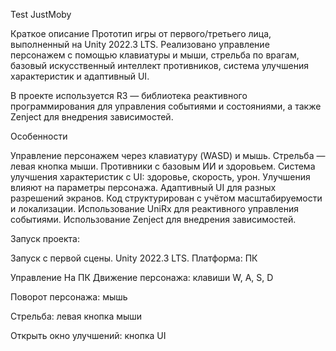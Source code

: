 Test JustMoby

Краткое описание
Прототип игры от первого/третьего лица, выполненный на Unity 2022.3 LTS.
Реализовано управление персонажем с помощью клавиатуры и мыши, стрельба по врагам, базовый искусственный интеллект противников, система улучшения характеристик и адаптивный UI.

В проекте используется R3 — библиотека реактивного программирования для управления событиями и состояниями, а также Zenject для внедрения зависимостей.

Особенности

Управление персонажем через клавиатуру (WASD) и мышь.
Стрельба — левая кнопка мыши.
Противники с базовым ИИ и здоровьем.
Система улучшения характеристик с UI: здоровье, скорость, урон.
Улучшения влияют на параметры персонажа.
Адаптивный UI для разных разрешений экранов.
Код структурирован с учётом масштабируемости и локализации.
Использование UniRx для реактивного управления событиями.
Использование Zenject для внедрения зависимостей.


Запуск проекта:

Запуск с первой сцены.
Unity 2022.3 LTS.
Платформа: ПК

Управление
На ПК
Движение персонажа: клавиши W, A, S, D

Поворот персонажа: мышь

Стрельба: левая кнопка мыши

Открыть окно улучшений: кнопка UI
